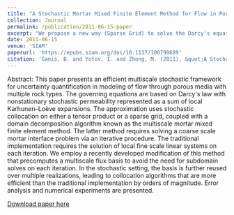 ```yaml
---
title: "A Stochastic Mortar Mixed Finite Element Method for Flow in Porous Media with Multiple Rock Types"
collection: Journal
permalink: /publication/2011-06-15-paper
excerpt: "We propose a new way (Sparse Grid) to solve the Darcy's equation with stochastic permeability."
date: 2011-06-15
venue: 'SIAM'
paperurl: 'https://epubs.siam.org/doi/10.1137/100790689'
citation: 'Ganis, B. and Yotov, I. and Zhong, M. (2011). &quot;A Stochastic Mortar Mixed Finite Element Method for Flow in Porous Media with Multiple Rock Types.&quot; <i>SIAM Journal on Scientific Computing</i>. 33(3): 1439 - 1474.'
---
```

Abstract: This paper presents an efficient multiscale stochastic framework for uncertainty quantification in modeling of flow through porous media with multiple rock types. The governing equations are based on Darcy's law with nonstationary stochastic permeability represented as a sum of local Karhunen–Loève expansions. The approximation uses stochastic collocation on either a tensor product or a sparse grid, coupled with a domain decomposition algorithm known as the multiscale mortar mixed finite element method. The latter method requires solving a coarse scale mortar interface problem via an iterative procedure. The traditional implementation requires the solution of local fine scale linear systems on each iteration. We employ a recently developed modification of this method that precomputes a multiscale flux basis to avoid the need for subdomain solves on each iteration. In the stochastic setting, the basis is further reused over multiple realizations, leading to collocation algorithms that are more efficient than the traditional implementation by orders of magnitude. Error analysis and numerical experiments are presented.

[Download paper here](https://epubs.siam.org/doi/epdf/10.1137/100790689)
